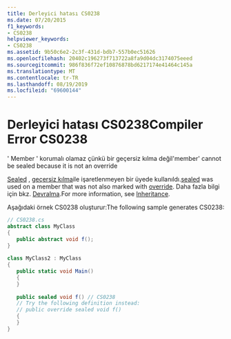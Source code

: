 ```yaml
---
title: Derleyici hatası CS0238
ms.date: 07/20/2015
f1_keywords:
- CS0238
helpviewer_keywords:
- CS0238
ms.assetid: 9b50c6e2-2c3f-431d-bdb7-557b0ec51626
ms.openlocfilehash: 20402c196273f713722a8fa9d04dc3174075eeed
ms.sourcegitcommit: 986f836f72ef10876878bd6217174e41464c145a
ms.translationtype: MT
ms.contentlocale: tr-TR
ms.lasthandoff: 08/19/2019
ms.locfileid: "69600144"
---
```

# <a name="compiler-error-cs0238"></a><span data-ttu-id="08c10-102">Derleyici hatası CS0238</span><span class="sxs-lookup"><span data-stu-id="08c10-102">Compiler Error CS0238</span></span>
<span data-ttu-id="08c10-103">' Member ' korumalı olamaz çünkü bir geçersiz kılma değil</span><span class="sxs-lookup"><span data-stu-id="08c10-103">'member' cannot be sealed because it is not an override</span></span>  
  
 <span data-ttu-id="08c10-104">[Sealed](../language-reference/keywords/sealed.md) , [geçersiz kılma](../language-reference/keywords/override.md)ile işaretlenmeyen bir üyede kullanıldı.</span><span class="sxs-lookup"><span data-stu-id="08c10-104">[sealed](../language-reference/keywords/sealed.md) was used on a member that was not also marked with [override](../language-reference/keywords/override.md).</span></span> <span data-ttu-id="08c10-105">Daha fazla bilgi için bkz. [Devralma](../programming-guide/classes-and-structs/inheritance.md).</span><span class="sxs-lookup"><span data-stu-id="08c10-105">For more information, see [Inheritance](../programming-guide/classes-and-structs/inheritance.md).</span></span>  
  
 <span data-ttu-id="08c10-106">Aşağıdaki örnek CS0238 oluşturur:</span><span class="sxs-lookup"><span data-stu-id="08c10-106">The following sample generates CS0238:</span></span>  
  
```csharp  
// CS0238.cs  
abstract class MyClass  
{  
   public abstract void f();  
}  
  
class MyClass2 : MyClass  
{  
   public static void Main()  
   {  
   }  
  
   public sealed void f() // CS0238  
   // Try the following definition instead:  
   // public override sealed void f()  
   {  
   }  
}  
```
